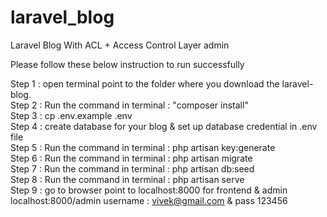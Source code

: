 # laravel_blog
Laravel Blog With ACL + Access Control Layer admin

Please follow these below instruction to run successfully

Step 1 : open terminal point to the folder where you download the laravel-blog.
<br/>
Step 2 : Run the command in terminal : "composer install"
<br/>
Step 3 : cp .env.example .env
<br/>
Step 4 : create database for your blog & set up database credential in .env file
<br/>
Step 5 : Run the command in terminal : php artisan key:generate
<br/>
Step 6 : Run the command in terminal : php artisan migrate
<br/>
Step 7 : Run the command in terminal : php artisan db:seed
<br/>
Step 8 : Run the command in terminal : php artisan serve
<br/>
Step 9 : go to browser point to localhost:8000 for frontend & admin localhost:8000/admin username : vivek@gmail.com & pass 123456
